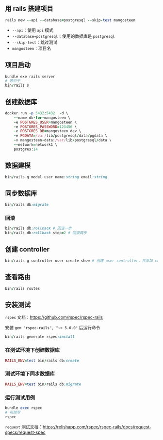 ## 用 rails 搭建项目

```ruby
rails new --api --database=postgresql --skip-test mangosteen
```

- `--api`：使用 `api` 模式
- `--database=postgresql`：使用的数据库是 `postgresql`
- `--skip-test`：跳过测试
- `mangosteen`：项目名

## 项目启动

```ruby
bundle exe rails server
# 等价于
bin/rails s
```

## 创建数据库

```ruby
docker run -p 5432:5432  -d \
    --name db-for-mangosteen \
    -e POSTGRES_USER=mangosteen \
    -e POSTGRES_PASSWORD=123456 \
    -e POSTGRES_DB=mangosteen_dev \
    -e PGDATA=/var/lib/postgresql/data/pgdata \
    -v mangosteen-data:/var/lib/postgresql/data \
    --network=network1 \
    postgres:14
```

## 数据建模

```ruby
bin/rails g model user name:string email:string
```

## 同步数据库

```ruby
bin/rails db:migrate
```

### 回滚

```ruby
bin/rails db:rollback # 回滚一步
bin/rails db:rollback step=2 # 回滚两步
```

## 创建 controller

```ruby
bin/rails g controller user create show # 创建 user controller，并添加 create 和 show 方法
```

## 查看路由

```ruby
bin/rails routes
```

## 安装测试

`rspec` 文档：https://github.com/rspec/rspec-rails

安装 `gem "rspec-rails", "~> 5.0.0"` 后运行命令

```ruby
bin/rails generate rspec:install
```

### 在测试环境下创建数据库

```ruby
RAILS_ENV=test bin/rails db:create
```

### 测试环境下同步数据库

```ruby
RAILS_ENV=test bin/rails db:migrate
```

### 运行测试用例

```ruby
bundle exec rspec
# 可简写
rspec
```

`request` 测试文档：https://relishapp.com/rspec/rspec-rails/docs/request-specs/request-spec
